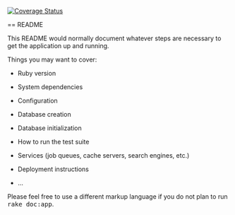 
[![Coverage Status](https://coveralls.io/repos/github/BohdanChaban/cursor_rails_web/badge.png?branch=master)](https://coveralls.io/github/BohdanChaban/cursor_rails_web?branch=master)

== README

This README would normally document whatever steps are necessary to get the
application up and running.

Things you may want to cover:

* Ruby version

* System dependencies

* Configuration

* Database creation

* Database initialization

* How to run the test suite

* Services (job queues, cache servers, search engines, etc.)

* Deployment instructions

* ...


Please feel free to use a different markup language if you do not plan to run
<tt>rake doc:app</tt>.
